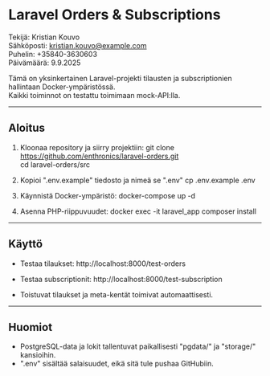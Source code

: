 # Laravel Orders & Subscriptions

Tekijä: Kristian Kouvo  
Sähköposti: kristian.kouvo@example.com  
Puhelin: +35840-3630603  
Päivämäärä: 9.9.2025

Tämä on yksinkertainen Laravel-projekti tilausten ja subscriptionien hallintaan Docker-ympäristössä.  
Kaikki toiminnot on testattu toimimaan mock-API:lla.

---

## Aloitus


1. Kloonaa repository ja siirry projektiin:
git clone https://github.com/enthronics/laravel-orders.git  
cd laravel-orders/src

2. Kopioi ".env.example" tiedosto ja nimeä se ".env"
cp .env.example .env

3. Käynnistä Docker-ympäristö:
docker-compose up -d

4. Asenna PHP-riippuvuudet:
docker exec -it laravel\_app composer install

---

## Käyttö

- Testaa tilaukset:
http://localhost:8000/test-orders

- Testaa subscriptionit:
http://localhost:8000/test-subscription

- Toistuvat tilaukset ja meta-kentät toimivat automaattisesti.

---

## Huomiot

- PostgreSQL-data ja lokit tallentuvat paikallisesti "pgdata/" ja "storage/" kansioihin.  
- ".env" sisältää salaisuudet, eikä sitä tule pushaa GitHubiin.









